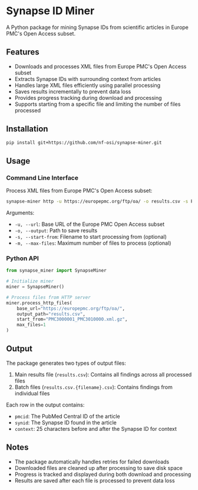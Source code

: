 # Synapse ID Miner

A Python package for mining Synapse IDs from scientific articles in Europe PMC's Open Access subset.

## Features

- Downloads and processes XML files from Europe PMC's Open Access subset
- Extracts Synapse IDs with surrounding context from articles
- Handles large XML files efficiently using parallel processing
- Saves results incrementally to prevent data loss
- Provides progress tracking during download and processing
- Supports starting from a specific file and limiting the number of files processed

## Installation

```bash
pip install git+https://github.com/nf-osi/synapse-miner.git

```

## Usage

### Command Line Interface

Process XML files from Europe PMC's Open Access subset:

```bash
synapse-miner http -u https://europepmc.org/ftp/oa/ -o results.csv -s PMC3000001_PMC3010000.xml.gz -m 1
```

Arguments:
- `-u, --url`: Base URL of the Europe PMC Open Access subset
- `-o, --output`: Path to save results
- `-s, --start-from`: Filename to start processing from (optional)
- `-m, --max-files`: Maximum number of files to process (optional)

### Python API

```python
from synapse_miner import SynapseMiner

# Initialize miner
miner = SynapseMiner()

# Process files from HTTP server
miner.process_http_files(
    base_url="https://europepmc.org/ftp/oa/",
    output_path="results.csv",
    start_from="PMC3000001_PMC3010000.xml.gz",
    max_files=1
)
```

## Output

The package generates two types of output files:

1. Main results file (`results.csv`): Contains all findings across all processed files
2. Batch files (`results.csv.{filename}.csv`): Contains findings from individual files

Each row in the output contains:
- `pmcid`: The PubMed Central ID of the article
- `synid`: The Synapse ID found in the article
- `context`: 25 characters before and after the Synapse ID for context

## Notes

- The package automatically handles retries for failed downloads
- Downloaded files are cleaned up after processing to save disk space
- Progress is tracked and displayed during both download and processing
- Results are saved after each file is processed to prevent data loss
